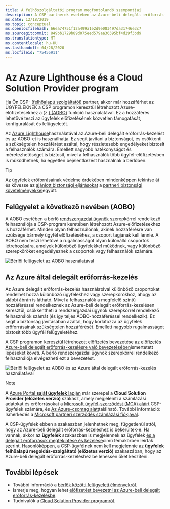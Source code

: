 ```yaml
---
title: A felhőszolgáltatói program megfontolandó szempontjai
description: A CSP-partnerek esetében az Azure-beli delegált erőforrás-kezelés a részletes engedélyek engedélyezésével segíti a biztonságot és a szabályozást.
ms.date: 12/18/2019
ms.topic: conceptual
ms.openlocfilehash: 66ea74751f12a499a1e2d9e083497da31746e3c7
ms.sourcegitcommit: 849bb1729b89d075eed579aa36395bf4d29f3bd9
ms.translationtype: MT
ms.contentlocale: hu-HU
ms.lasthandoff: 04/28/2020
ms.locfileid: "75456911"
---
```

# <a name="azure-lighthouse-and-the-cloud-solution-provider-program"></a>Az Azure Lighthouse és a Cloud Solution Provider program

Ha Ön CSP- [(felhőalapú szolgáltatói)](https://docs.microsoft.com/partner-center/csp-overview) partner, akkor már hozzáférhet az ÜGYFELEKNEK a CSP programon keresztül létrehozott Azure-előfizetésekhez a (z [) (AOBO)](https://channel9.msdn.com/Series/cspdev/Module-11-Admin-On-Behalf-Of-AOBO) funkció használatával. Ez a hozzáférés lehetővé teszi az ügyfelek előfizetésének közvetlen támogatását, konfigurálását és felügyeletét.

Az [Azure Lighthouse](../overview.md)használatával az Azure-beli delegált erőforrás-kezelést és az AOBO-et is használhatja. Ez segít javítani a biztonságot, és csökkenti a szükségtelen hozzáférést azáltal, hogy részletesebb engedélyeket biztosít a felhasználók számára. Emellett nagyobb hatékonyságot és méretezhetőséget is biztosít, mivel a felhasználók több ügyfél-előfizetésben is működhetnek, ha egyetlen bejelentkezést használnak a bérlőben.

> [!TIP]
> Az ügyfelek erőforrásainak védelme érdekében mindenképpen tekintse át és kövesse az [ajánlott biztonsági eljárásokat](recommended-security-practices.md) a [partneri biztonsági követelményekkel](https://docs.microsoft.com/partner-center/partner-security-requirements)együtt.

## <a name="administer-on-behalf-of-aobo"></a>Felügyelet a következő nevében (AOBO)

A AOBO esetében a bérlő [rendszergazdai ügynök](https://docs.microsoft.com/partner-center/permissions-overview#manage-commercial-transactions-in-partner-center-azure-ad-and-csp-roles) szerepkörrel rendelkező felhasználója a CSP-program keretében létrehozott Azure-előfizetésekhez is hozzáférhet. Minden olyan felhasználónak, akinek hozzáférésre van szüksége bármely ügyfél előfizetéséhez, a csoport tagjának kell lennie. A AOBO nem teszi lehetővé a rugalmasságot olyan különálló csoportok létrehozására, amelyek különböző ügyfelekkel működnek, vagy különböző szerepköröket engedélyeznek a csoportok vagy felhasználók számára.

![Bérlői felügyelet az AOBO használatával](../media/csp-1.jpg)

## <a name="azure-delegated-resource-management"></a>Az Azure által delegált erőforrás-kezelés

Az Azure delegált erőforrás-kezelés használatával különböző csoportokat rendelhet hozzá különböző ügyfelekhez vagy szerepkörökhöz, ahogy az alábbi ábrán is látható. Mivel a felhasználók a megfelelő szintű hozzáféréssel rendelkeznek az Azure-beli delegált erőforrás-kezelésen keresztül, csökkentheti a rendszergazdai ügynök szerepkörrel rendelkező felhasználók számát (és így teljes AOBO-hozzáféréssel rendelkezik). Ez segít a biztonság javításában azáltal, hogy korlátozza az ügyfelek erőforrásainak szükségtelen hozzáférését. Emellett nagyobb rugalmasságot biztosít több ügyfél felügyeletéhez.

A CSP programon keresztül létrehozott előfizetés bevezetése az [előfizetés Azure-beli delegált erőforrás-kezelésre való bevezetésében](../how-to/onboard-customer.md)ismertetett lépéseket követi. A bérlő rendszergazdai ügynök szerepkörrel rendelkező felhasználója elvégezheti ezt a bevezetést.

![Bérlői felügyelet az AOBO és az Azure által delegált erőforrás-kezelés használatával](../media/csp-2.jpg)

> [!NOTE]
> A [Azure Portal **saját ügyfelek** lapján](../how-to/view-manage-customers.md) már szerepel a **Cloud Solution Provider (előzetes verzió)** szakasz, amely megjeleníti a számlázási adatokat és erőforrásokat a [Microsoft ügyfél-szerződést (MCA) aláírt](https://docs.microsoft.com/partner-center/confirm-customer-agreement) CSP-ügyfelek számára, és [Az Azure-csomag alatt](https://docs.microsoft.com/partner-center/azure-plan-get-started)található. További információ: Ismerkedés a [Microsoft partneri szerződés számlázási fiókjával](../../billing/mpa-overview.md).
>
> A CSP-ügyfelek ebben a szakaszban jelenhetnek meg, függetlenül attól, hogy az Azure-beli delegált erőforrás-kezeléshez is bekerültek-e. Ha vannak, akkor az **ügyfelek** szakaszban is megjelennek az ügyfelek [és a delegált erőforrások megtekintése és kezelése](../how-to/view-manage-customers.md)című témakörben leírtak szerint. Hasonlóképpen, a CSP-ügyfélnek nem kell megjelennie az **ügyfelek** **felhőalapú megoldás-szolgáltató (előzetes verzió)** szakaszában, hogy az Azure-beli delegált erőforrás-kezeléshez be lehessen őket készíteni.

## <a name="next-steps"></a>További lépések

- További információ a [bérlők közötti felügyeleti élményekről](cross-tenant-management-experience.md).
- Ismerje meg, hogyan lehet [előfizetést bevezetni az Azure-beli delegált erőforrás-kezelésbe](../how-to/onboard-customer.md).
- Tudnivalók a [Cloud Solution Provider programról](https://docs.microsoft.com/partner-center/csp-overview).
